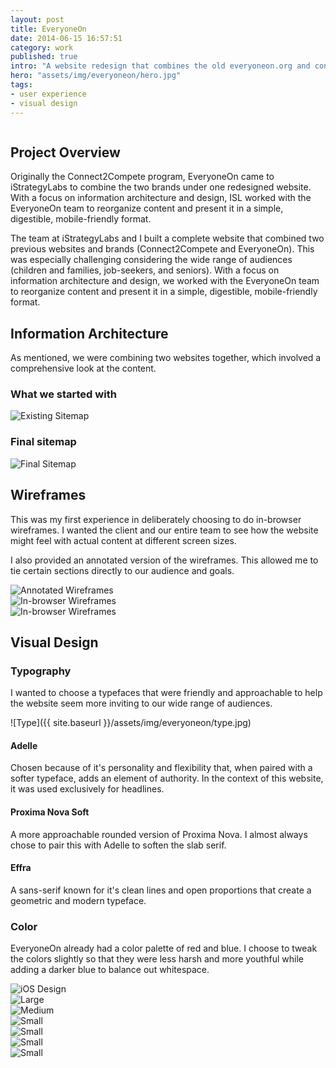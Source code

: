 ```yaml
---
layout: post
title: EveryoneOn
date: 2014-06-15 16:57:51
category: work
published: true
intro: "A website redesign that combines the old everyoneon.org and connect2compete.org. EveryoneOn aims to bridge the digital divide by providing affordable internet access. Our targeted audiences were K-12 families, seniors, and job-seekers, providing a difficult challenge for a wide range of age groups, backgrounds, and goals."
hero: "assets/img/everyoneon/hero.jpg"
tags: 
- user experience
- visual design
---
```


<div class="hero">
	<img src="{{ site.baseurl }}/assets/img/everyoneon/hero.jpg" alt="">
</div>
<div class="content--post">

<h2>Project Overview</h2>

<p>Originally the Connect2Compete program, EveryoneOn came to iStrategyLabs to combine the two brands under one redesigned website. With a focus on information architecture and design, ISL worked with the EveryoneOn team to reorganize content and present it in a simple, digestible, mobile-friendly format.</p>

<p>The team at iStrategyLabs and I built a complete website that combined two previous websites and brands (Connect2Compete and EveryoneOn). This was especially challenging considering the wide range of audiences (children and families, job-seekers, and seniors). With a focus on information architecture and design, we worked with the EveryoneOn team to reorganize content and present it in a simple, digestible, mobile-friendly format.</p>
</div>
<div class="content--post">

<h2>Information Architecture</h2>

<p>As mentioned, we were combining two websites together, which involved a comprehensive look at the content.</p>

<h3>What we started with</h3>
</div>
<div class="grid__item grid__item--half">
		<img src="{{ site.baseurl }}/assets/img/everyoneon/image1.jpg" alt="Existing Sitemap">
	</div>
<div class="content--post">
<h3>Final sitemap</h3>
</div>
<img src="{{ site.baseurl }}/assets/img/everyoneon/image2.jpg" alt="Final Sitemap">

<div class="content--post">
<h2>Wireframes</h2>

<p>This was my first experience in deliberately choosing to do in-browser wireframes. I wanted the client and our entire team to see how the website might feel with actual content at different screen sizes.</p>

<p>I also provided an annotated version of the wireframes. This allowed me to tie certain sections directly to our audience and goals.</p>
</div>

<div class="grid">
	<div class="grid__item grid__item--half">
		<img src="{{ site.baseurl }}/assets/img/everyoneon/image3.jpg" alt="Annotated Wireframes">
	</div>
	<div class="grid__item grid__item--half">
		<img src="{{ site.baseurl }}/assets/img/everyoneon/image4.jpg" alt="In-browser Wireframes">
		<br>
		<img src="{{ site.baseurl }}/assets/img/everyoneon/image5.jpg" alt="In-browser Wireframes">
	</div>
</div>

<div class="content--post">
<h2>Visual Design</h2>

<h3>Typography</h3>
<p>I wanted to choose a typefaces that were friendly and approachable to help the website seem more inviting to our wide range of audiences.</p>
</div>

![Type]({{ site.baseurl }}/assets/img/everyoneon/type.jpg)

<div class="content--post">
<h4>Adelle</h4>
<p>Chosen because of it's personality and flexibility that, when paired with a softer typeface, adds an element of authority. In the context of this website, it was used exclusively for headlines.</p>

<h4>Proxima Nova Soft</h4>
<p>A more approachable rounded version of Proxima Nova. I almost always chose to pair this with Adelle to soften the slab serif.</p>

<h4>Effra</h4>
<p>A sans-serif known for it's clean lines and open proportions that create a geometric and modern typeface.</p>
</div>

<div class="content--post">
<h3>Color</h3>
<p>EveryoneOn already had a color palette of red and blue. I choose to tweak the colors slightly so that they were less harsh and more youthful while adding a darker blue to balance out whitespace.</p>
<img src="{{ site.baseurl }}/assets/img/everyoneon/color.jpg" alt="iOS Design">
</div>

<img src="{{ site.baseurl }}/assets/img/everyoneon/image6.jpg" alt="Large">

<div class="grid">
	<div class="grid__item grid__item--two-thirds">
		<img src="{{ site.baseurl }}/assets/img/everyoneon/image7.jpg" alt="Medium">
	</div>
	<div class="grid__item grid__item--one-third">
		<img src="{{ site.baseurl }}/assets/img/everyoneon/image8.jpg" alt="Small">
	</div>
</div>

<img src="{{ site.baseurl }}/assets/img/everyoneon/image9.jpg" alt="Small">
<br>
<img src="{{ site.baseurl }}/assets/img/everyoneon/image10.jpg" alt="Small">
<br>
<img src="{{ site.baseurl }}/assets/img/everyoneon/image11.jpg" alt="Small">
